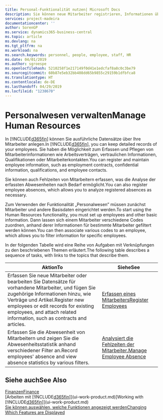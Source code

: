 ```yaml
---
title: Personal-Funktionalität nutzen| Microsoft Docs
description: Sie können neue Mitarbeiter registrieren, Informationen über bestehende Mitarbeiter bearbeiten und Fehlzeiten aufzeichnen und analysieren.
services: project-madeira
documentationcenter: ''
author: SorenGP
ms.service: dynamics365-business-central
ms.topic: article
ms.devlang: na
ms.tgt_pltfrm: na
ms.workload: na
ms.search.keywords: personnel, people, employee, staff, HR
ms.date: 04/01/2019
ms.author: sgroespe
ms.openlocfilehash: 5210258f1e217149f0d41e1edcfaf8a8c0c3be79
ms.sourcegitcommit: 60b87e5eb32bb408dd65b9855c29159b1dfbfca8
ms.translationtype: HT
ms.contentlocale: de-DE
ms.lasthandoff: 04/29/2019
ms.locfileid: "1238670"
---
```

# <a name="manage-human-resources"></a><span data-ttu-id="d18d3-103">Personalwesen verwalten</span><span class="sxs-lookup"><span data-stu-id="d18d3-103">Manage Human Resources</span></span>
<span data-ttu-id="d18d3-104">In [!INCLUDE[d365fin](includes/d365fin_md.md)] können Sie ausführliche Datensätze über Ihre Mitarbeiter anlegen.</span><span class="sxs-lookup"><span data-stu-id="d18d3-104">In [!INCLUDE[d365fin](includes/d365fin_md.md)], you can keep detailed records of your employees.</span></span> <span data-ttu-id="d18d3-105">Sie haben die Möglichkeit zum Erfassen und Pflegen von Mitarbeiterinformationen wie Arbeitsverträgen, vertraulichen Informationen, Qualifikationen oder Mitarbeiterkontakten.</span><span class="sxs-lookup"><span data-stu-id="d18d3-105">You can register and maintain employee information, such as employment contracts, confidential information, qualifications, and employee contacts.</span></span>

<span data-ttu-id="d18d3-106">Sie können auch Fehlzeiten von Mitarbeitern erfassen, was die Analyse der erfassten Abwesenheiten nach Bedarf ermöglicht.</span><span class="sxs-lookup"><span data-stu-id="d18d3-106">You can also register employee absences, which allows you to analyze registered absences as necessary.</span></span>

<span data-ttu-id="d18d3-107">Zum Verwenden der Funktionalität „Personalwesen” müssen zunächst Mitarbeiter und andere Basisdaten eingerichtet werden.</span><span class="sxs-lookup"><span data-stu-id="d18d3-107">To start using the Human Resources functionality, you must set up employees and other basic information.</span></span> <span data-ttu-id="d18d3-108">Dann lassen sich einem Mitarbeiter verschiedene Codes zuordnen, anhand derer Informationen für bestimmte Mitarbeiter gefiltert werden können.</span><span class="sxs-lookup"><span data-stu-id="d18d3-108">You can then associate various codes to an employee, which allows you to filter information for specific employees.</span></span>

<span data-ttu-id="d18d3-109">In der folgenden Tabelle wird eine Reihe von Aufgaben mit Verknüpfungen zu den beschriebenen Themen erläutert.</span><span class="sxs-lookup"><span data-stu-id="d18d3-109">The following table describes a sequence of tasks, with links to the topics that describe them.</span></span>

| <span data-ttu-id="d18d3-110">Aktion</span><span class="sxs-lookup"><span data-stu-id="d18d3-110">To</span></span> | <span data-ttu-id="d18d3-111">Siehe</span><span class="sxs-lookup"><span data-stu-id="d18d3-111">See</span></span> |
| --- | --- |
| <span data-ttu-id="d18d3-112">Erfassen Sie neue Mitarbeiter oder bearbeiten Sie Datensätze für vorhandene Mitarbeiter, und fügen Sie zugehörige Informationen hinzu, wie Verträge und Artikel.</span><span class="sxs-lookup"><span data-stu-id="d18d3-112">Register new employees or edit records for existing employees, and attach related information, such as contracts and articles.</span></span> |[<span data-ttu-id="d18d3-113">Erfassen eines Mitarbeiters</span><span class="sxs-lookup"><span data-stu-id="d18d3-113">Register Employees</span></span>](hr-how-register-employees.md) |
| <span data-ttu-id="d18d3-114">Erfassen Sie die Abwesenheit von Mitarbeitern und zeigen Sie die Abwesenheitsstatistik anhand verschiedener Filter an.</span><span class="sxs-lookup"><span data-stu-id="d18d3-114">Record employees' absence and view absence statistics by various filters.</span></span> |[<span data-ttu-id="d18d3-115">Analysiert die Fehlzeiten der Mitarbeiter.</span><span class="sxs-lookup"><span data-stu-id="d18d3-115">Manage Employee Absence</span></span>](hr-how-manage-absence.md) |

## <a name="see-also"></a><span data-ttu-id="d18d3-116">Siehe auch</span><span class="sxs-lookup"><span data-stu-id="d18d3-116">See Also</span></span>
[<span data-ttu-id="d18d3-117">Finanzen</span><span class="sxs-lookup"><span data-stu-id="d18d3-117">Finance</span></span>](finance.md)  
<span data-ttu-id="d18d3-118">[Arbeiten mit [!INCLUDE[d365fin](includes/d365fin_md.md)]](ui-work-product.md)</span><span class="sxs-lookup"><span data-stu-id="d18d3-118">[Working with [!INCLUDE[d365fin](includes/d365fin_md.md)]](ui-work-product.md)</span></span>  
[<span data-ttu-id="d18d3-119">Sie können auswählen, welche Funktionen angezeigt werden</span><span class="sxs-lookup"><span data-stu-id="d18d3-119">Changing Which Features are Displayed</span></span>](ui-experiences.md)        
